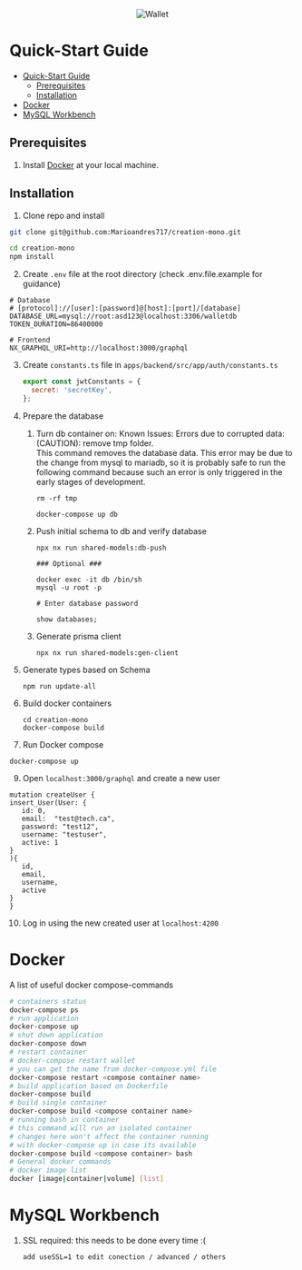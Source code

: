 <p align="center">
  <img alt="Wallet" src="https://images.unsplash.com/photo-1613127935401-fac57fd9b349?ixlib=rb-1.2.1&ixid=MnwxMjA3fDB8MHxwaG90by1wYWdlfHx8fGVufDB8fHx8&auto=format&fit=crop&w=1374&q=80">
</p>

# Quick-Start Guide

- [Quick-Start Guide](#quick-start-guide)
  - [Prerequisites](#prerequisites)
  - [Installation](#installation)
- [Docker](#docker)
- [MySQL Workbench](#mysql-workbench)

## Prerequisites

1. Install [Docker](https://www.docker.com/get-started) at your local machine.

## Installation

1. Clone repo and install

```bash
git clone git@github.com:Marioandres717/creation-mono.git

cd creation-mono
npm install
```

2. Create `.env` file at the root directory (check .env.file.example for guidance)

```text
# Database
# [protocol]://[user]:[password]@[host]:[port]/[database]
DATABASE_URL=mysql://root:asd123@localhost:3306/walletdb
TOKEN_DURATION=86400000

# Frontend
NX_GRAPHQL_URI=http://localhost:3000/graphql

```

3. Create `constants.ts` file in `apps/backend/src/app/auth/constants.ts`

   ```javascript
   export const jwtConstants = {
     secret: 'secretKey',
   };
   ```

4. Prepare the database

   1. Turn db container on:
      Known Issues:
      Errors due to corrupted data: <br>
      (CAUTION): remove tmp folder.<br> This command removes the database data.
      This error may be due to the change from mysql to mariadb,
      so it is probably safe to run the following command because such an error
      is only triggered in the early stages of development.

      ```
      rm -rf tmp
      ```

      ```
      docker-compose up db
      ```

   2. Push initial schema to db and verify database

      ```
      npx nx run shared-models:db-push

      ### Optional ###

      docker exec -it db /bin/sh
      mysql -u root -p

      # Enter database password

      show databases;
      ```

   3. Generate prisma client
      ```
      npx nx run shared-models:gen-client
      ```

5. Generate types based on Schema

   ```
   npm run update-all
   ```

6. Build docker containers

   ```
   cd creation-mono
   docker-compose build
   ```

7. Run Docker compose

```
docker-compose up
```

9. Open `localhost:3000/graphql` and create a new user

```
mutation createUser {
insert_User(User: {
   id: 0,
   email:  "test@tech.ca",
   password: "test12",
   username: "testuser",
   active: 1
}
){
   id,
   email,
   username,
   active
}
}
```

10. Log in using the new created user at `localhost:4200`

# Docker

A list of useful docker compose-commands

```bash
# containers status
docker-compose ps
# run application
docker-compose up
# shut down application
docker-compose down
# restart container
# docker-compose restart wallet
# you can get the name from docker-compose.yml file
docker-compose restart <compose container name>
# build application based on Dockerfile
docker-compose build
# build single container
docker-compose build <compose container name>
# running bash in container
# this command will run an isolated container
# changes here won't affect the container running
# with docker-compose up in case its available
docker-compose build <compose container> bash
# General docker commands
# docker image list
docker [image|container|volume] [list]
```

# MySQL Workbench

1. SSL required: this needs to be done every time :(

   ```
   add useSSL=1 to edit conection / advanced / others

   ```
